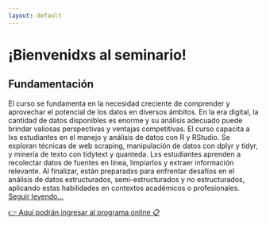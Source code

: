```yaml
---
layout: default
---
```


# ¡Bienvenidxs al seminario!

## Fundamentación

El curso se fundamenta en la necesidad creciente de comprender y aprovechar el potencial de los datos en diversos ámbitos. En la era digital, la cantidad de datos disponibles es enorme y su análisis adecuado puede brindar valiosas perspectivas y ventajas competitivas. El curso capacita a lxs estudiantes en el manejo y análisis de datos con R y RStudio. Se exploran técnicas de web scraping, manipulación de datos con dplyr y tidyr, y minería de texto con tidytext y quanteda. Lxs estudiantes aprenden a recolectar datos de fuentes en línea, limpiarlos y extraer información relevante. Al finalizar, están preparadxs para enfrentar desafíos en el análisis de datos estructurados, semi-estructurados y no estructurados, aplicando estas habilidades en contextos académicos o profesionales. [Seguir leyendo...](https://agusnieto77.github.io/ryrstudio/programa)

[👉 Aquí podrán ingresar al programa online 📋](https://agusnieto77.github.io/ryrstudio/programa)

